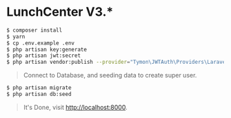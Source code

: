 # LunchCenter V3.*

``` bash
$ composer install
$ yarn
$ cp .env.example .env
$ php artisan key:generate
$ php artisan jwt:secret
$ php artisan vendor:publish --provider="Tymon\JWTAuth\Providers\LaravelServiceProvider"
```

> Connect to Database, and seeding data to create super user.

```bash
$ php artisan migrate
$ php artisan db:seed
```

> It's Done, visit [http://localhost:8000](http://localhost:8000).